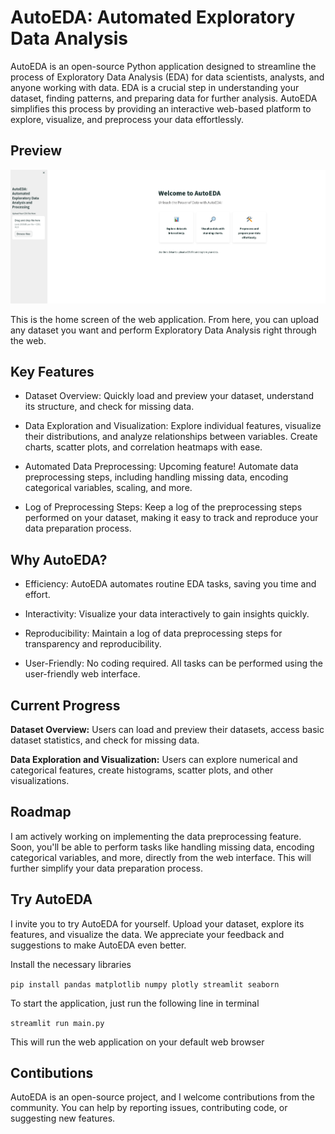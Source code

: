 # AutoEDA: Automated Exploratory Data Analysis

<!-- ![AutoEDA Logo](insert your logo URL here) -->

AutoEDA is an open-source Python application designed to streamline the process of Exploratory Data Analysis (EDA) for data scientists, analysts, and anyone working with data. EDA is a crucial step in understanding your dataset, finding patterns, and preparing data for further analysis. AutoEDA simplifies this process by providing an interactive web-based platform to explore, visualize, and preprocess your data effortlessly.

## Preview
![Alt text](images/image-1.png)

This is the home screen of the web application. From here, you can upload any dataset you want and perform Exploratory Data Analysis right through the web.



## Key Features

- Dataset Overview: Quickly load and preview your dataset, understand its structure, and check for missing data.

- Data Exploration and Visualization: Explore individual features, visualize their distributions, and analyze relationships between variables. Create charts, scatter plots, and correlation heatmaps with ease.

- Automated Data Preprocessing: Upcoming feature! Automate data preprocessing steps, including handling missing data, encoding categorical variables, scaling, and more.

- Log of Preprocessing Steps: Keep a log of the preprocessing steps performed on your dataset, making it easy to track and reproduce your data preparation process.

## Why AutoEDA?

- Efficiency: AutoEDA automates routine EDA tasks, saving you time and effort.

- Interactivity: Visualize your data interactively to gain insights quickly.

- Reproducibility: Maintain a log of data preprocessing steps for transparency and reproducibility.

- User-Friendly: No coding required. All tasks can be performed using the user-friendly web interface.

## Current Progress

**Dataset Overview:** Users can load and preview their datasets, access basic dataset statistics, and check for missing data.

**Data Exploration and Visualization:** Users can explore numerical and categorical features, create histograms, scatter plots, and other visualizations.

## Roadmap

I am actively working on implementing the data preprocessing feature. Soon, you'll be able to perform tasks like handling missing data, encoding categorical variables, and more, directly from the web interface. This will further simplify your data preparation process.


## Try AutoEDA

I invite you to try AutoEDA for yourself. Upload your dataset, explore its features, and visualize the data. We appreciate your feedback and suggestions to make AutoEDA even better.

Install the necessary libraries

`pip install pandas matplotlib numpy plotly streamlit seaborn`

To start the application, just run the following line in terminal

`streamlit run main.py`

This will run the web application on your default web browser

## Contibutions
AutoEDA is an open-source project, and I welcome contributions from the community. You can help by reporting issues, contributing code, or suggesting new features.